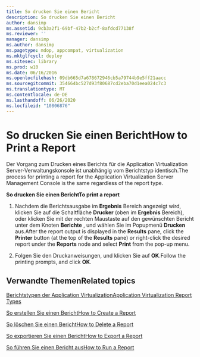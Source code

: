 ```yaml
---
title: So drucken Sie einen Bericht
description: So drucken Sie einen Bericht
author: dansimp
ms.assetid: 9cb3a2f1-69bf-47b2-b2cf-8afdcd77138f
ms.reviewer: ''
manager: dansimp
ms.author: dansimp
ms.pagetype: mdop, appcompat, virtualization
ms.mktglfcycl: deploy
ms.sitesec: library
ms.prod: w10
ms.date: 06/16/2016
ms.openlocfilehash: 09db665d7a678672946cb5a79744b9e5ff21aacc
ms.sourcegitcommit: 354664bc527d93f80687cd2eba70d1eea024c7c3
ms.translationtype: MT
ms.contentlocale: de-DE
ms.lasthandoff: 06/26/2020
ms.locfileid: "10806876"
---
```

# <span data-ttu-id="dfd78-103">So drucken Sie einen Bericht</span><span class="sxs-lookup"><span data-stu-id="dfd78-103">How to Print a Report</span></span>


<span data-ttu-id="dfd78-104">Der Vorgang zum Drucken eines Berichts für die Application Virtualization Server-Verwaltungskonsole ist unabhängig vom Berichtstyp identisch.</span><span class="sxs-lookup"><span data-stu-id="dfd78-104">The process for printing a report for the Application Virtualization Server Management Console is the same regardless of the report type.</span></span>

**<span data-ttu-id="dfd78-105">So drucken Sie einen Bericht</span><span class="sxs-lookup"><span data-stu-id="dfd78-105">To print a report</span></span>**

1.  <span data-ttu-id="dfd78-106">Nachdem die Berichtsausgabe im **Ergebnis** Bereich angezeigt wird, klicken Sie auf die Schaltfläche **Drucker** (oben im **Ergebnis** Bereich), oder klicken Sie mit der rechten Maustaste auf den gewünschten Bericht unter dem Knoten **Berichte** , und wählen Sie im Popupmenü **Drucken** aus.</span><span class="sxs-lookup"><span data-stu-id="dfd78-106">After the report output is displayed in the **Results** pane, click the **Printer** button (at the top of the **Results** pane) or right-click the desired report under the **Reports** node and select **Print** from the pop-up menu.</span></span>

2.  <span data-ttu-id="dfd78-107">Folgen Sie den Druckanweisungen, und klicken Sie auf **OK**.</span><span class="sxs-lookup"><span data-stu-id="dfd78-107">Follow the printing prompts, and click **OK**.</span></span>

## <span data-ttu-id="dfd78-108">Verwandte Themen</span><span class="sxs-lookup"><span data-stu-id="dfd78-108">Related topics</span></span>


[<span data-ttu-id="dfd78-109">Berichtstypen der Application Virtualization</span><span class="sxs-lookup"><span data-stu-id="dfd78-109">Application Virtualization Report Types</span></span>](application-virtualization-report-types.md)

[<span data-ttu-id="dfd78-110">So erstellen Sie einen Bericht</span><span class="sxs-lookup"><span data-stu-id="dfd78-110">How to Create a Report</span></span>](how-to-create-a-reportserver.md)

[<span data-ttu-id="dfd78-111">So löschen Sie einen Bericht</span><span class="sxs-lookup"><span data-stu-id="dfd78-111">How to Delete a Report</span></span>](how-to-delete-a-reportserver.md)

[<span data-ttu-id="dfd78-112">So exportieren Sie einen Bericht</span><span class="sxs-lookup"><span data-stu-id="dfd78-112">How to Export a Report</span></span>](how-to-export-a-reportserver.md)

[<span data-ttu-id="dfd78-113">So führen Sie einen Bericht aus</span><span class="sxs-lookup"><span data-stu-id="dfd78-113">How to Run a Report</span></span>](how-to-run-a-reportserver.md)

 

 





